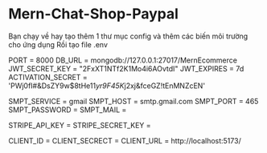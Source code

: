 # Mern-Chat-Shop-Paypal

Bạn chạy về hay tạo thêm 1 thư mục config và thêm các biến môi trường cho ứng dụng
Rồi tạo file .env

PORT = 8000
DB_URL = mongodb://127.0.0.1:27017/MernEcommerce
JWT_SECRET_KEY = "2FxXT1NTf2K1Mo4i6AOvtdI"
JWT_EXPIRES = 7d
ACTIVATION_SECRET = 'PWj0fI#&DsZY9w$8tHe11*yr9F45K*j2xj&fceGZ!tEnMNZcEN'

SMPT_SERVICE = gmail
SMPT_HOST = smtp.gmail.com
SMPT_PORT = 465 
SMPT_PASSWORD = 
SMPT_MAIL = 

STRIPE_API_KEY = 
STRIPE_SECRET_KEY = 

CLIENT_ID = 
CLIENT_SECRECT =
CLIENT_URL = http://localhost:5173/

